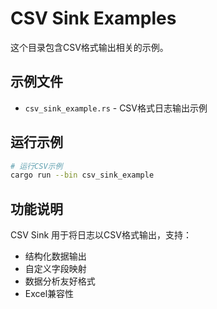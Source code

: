# CSV Sink Examples

这个目录包含CSV格式输出相关的示例。

## 示例文件

- `csv_sink_example.rs` - CSV格式日志输出示例

## 运行示例

```bash
# 运行CSV示例
cargo run --bin csv_sink_example
```

## 功能说明

CSV Sink 用于将日志以CSV格式输出，支持：
- 结构化数据输出
- 自定义字段映射
- 数据分析友好格式
- Excel兼容性